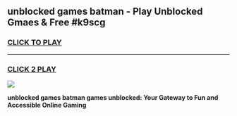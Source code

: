 
## unblocked games batman - Play Unblocked Gmaes & Free #k9scg
<h3>
<a href="https://premium.freeplayer.one?title=unblocked_games_batman&ref=03M">CLICK TO PLAY</a></h3>
<hr>

<h3>
<a href="https://premium.freeplayer.one?title=unblocked_games_batman&ref=03M">CLICK 2 PLAY</a>
  
</h3>

<a href="https://premium.freeplayer.one?title=unblocked_games_batman&ref=03M"><img src="https://clearcache.store/games.png"></a>


**unblocked games batman games unblocked: Your Gateway to Fun and Accessible Online Gaming**
